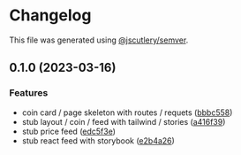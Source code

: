 # Changelog

This file was generated using [@jscutlery/semver](https://github.com/jscutlery/semver).

## 0.1.0 (2023-03-16)


### Features

* coin card / page skeleton with routes / requets ([bbbc558](https://github.com/permafacts/el-cap/commit/bbbc558575223b981a54dea9266157660d90985e))
* stub layout / coin / feed with tailwind / stories ([a416f39](https://github.com/permafacts/el-cap/commit/a416f393a331e52ab3080a95cdfbeb2af30abfc2))
* stub price feed ([edc5f3e](https://github.com/permafacts/el-cap/commit/edc5f3ee0a2371d331f085d06fe38dcb342a6633))
* stub react feed with storybook ([e2b4a26](https://github.com/permafacts/el-cap/commit/e2b4a2689ef886329113b3aace37fefed0188bc6))
